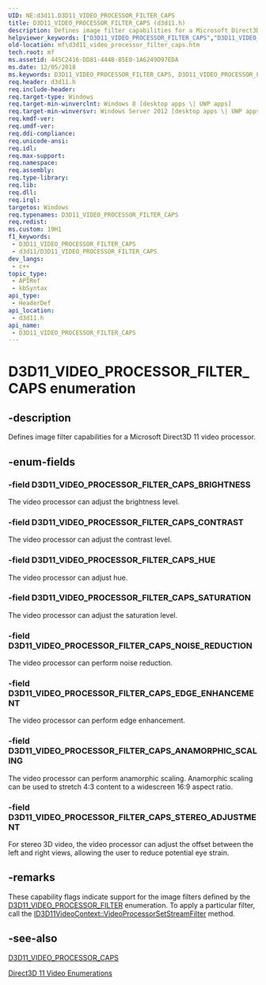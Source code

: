```yaml
---
UID: NE:d3d11.D3D11_VIDEO_PROCESSOR_FILTER_CAPS
title: D3D11_VIDEO_PROCESSOR_FILTER_CAPS (d3d11.h)
description: Defines image filter capabilities for a Microsoft Direct3D 11 video processor.
helpviewer_keywords: ["D3D11_VIDEO_PROCESSOR_FILTER_CAPS","D3D11_VIDEO_PROCESSOR_FILTER_CAPS enumeration [Media Foundation]","D3D11_VIDEO_PROCESSOR_FILTER_CAPS_ANAMORPHIC_SCALING","D3D11_VIDEO_PROCESSOR_FILTER_CAPS_BRIGHTNESS","D3D11_VIDEO_PROCESSOR_FILTER_CAPS_CONTRAST","D3D11_VIDEO_PROCESSOR_FILTER_CAPS_EDGE_ENHANCEMENT","D3D11_VIDEO_PROCESSOR_FILTER_CAPS_HUE","D3D11_VIDEO_PROCESSOR_FILTER_CAPS_NOISE_REDUCTION","D3D11_VIDEO_PROCESSOR_FILTER_CAPS_SATURATION","D3D11_VIDEO_PROCESSOR_FILTER_CAPS_STEREO_ADJUSTMENT","D3D11_VIDEO_PROCESSPR_FILTER_CAPS","D3D11_VIDEO_PROCESSPR_FILTER_CAPS enumeration [Media Foundation]","d3d11/D3D11_VIDEO_PROCESSOR_FILTER_CAPS","d3d11/D3D11_VIDEO_PROCESSOR_FILTER_CAPS_ANAMORPHIC_SCALING","d3d11/D3D11_VIDEO_PROCESSOR_FILTER_CAPS_BRIGHTNESS","d3d11/D3D11_VIDEO_PROCESSOR_FILTER_CAPS_CONTRAST","d3d11/D3D11_VIDEO_PROCESSOR_FILTER_CAPS_EDGE_ENHANCEMENT","d3d11/D3D11_VIDEO_PROCESSOR_FILTER_CAPS_HUE","d3d11/D3D11_VIDEO_PROCESSOR_FILTER_CAPS_NOISE_REDUCTION","d3d11/D3D11_VIDEO_PROCESSOR_FILTER_CAPS_SATURATION","d3d11/D3D11_VIDEO_PROCESSOR_FILTER_CAPS_STEREO_ADJUSTMENT","mf.d3d11_video_processor_filter_caps","mf.d3d11_video_processpr_filter_caps"]
old-location: mf\d3d11_video_processor_filter_caps.htm
tech.root: mf
ms.assetid: 445C2416-DD81-444B-85E0-1A6249D97EDA
ms.date: 12/05/2018
ms.keywords: D3D11_VIDEO_PROCESSOR_FILTER_CAPS, D3D11_VIDEO_PROCESSOR_FILTER_CAPS enumeration [Media Foundation], D3D11_VIDEO_PROCESSOR_FILTER_CAPS_ANAMORPHIC_SCALING, D3D11_VIDEO_PROCESSOR_FILTER_CAPS_BRIGHTNESS, D3D11_VIDEO_PROCESSOR_FILTER_CAPS_CONTRAST, D3D11_VIDEO_PROCESSOR_FILTER_CAPS_EDGE_ENHANCEMENT, D3D11_VIDEO_PROCESSOR_FILTER_CAPS_HUE, D3D11_VIDEO_PROCESSOR_FILTER_CAPS_NOISE_REDUCTION, D3D11_VIDEO_PROCESSOR_FILTER_CAPS_SATURATION, D3D11_VIDEO_PROCESSOR_FILTER_CAPS_STEREO_ADJUSTMENT, D3D11_VIDEO_PROCESSPR_FILTER_CAPS, D3D11_VIDEO_PROCESSPR_FILTER_CAPS enumeration [Media Foundation], d3d11/D3D11_VIDEO_PROCESSOR_FILTER_CAPS, d3d11/D3D11_VIDEO_PROCESSOR_FILTER_CAPS_ANAMORPHIC_SCALING, d3d11/D3D11_VIDEO_PROCESSOR_FILTER_CAPS_BRIGHTNESS, d3d11/D3D11_VIDEO_PROCESSOR_FILTER_CAPS_CONTRAST, d3d11/D3D11_VIDEO_PROCESSOR_FILTER_CAPS_EDGE_ENHANCEMENT, d3d11/D3D11_VIDEO_PROCESSOR_FILTER_CAPS_HUE, d3d11/D3D11_VIDEO_PROCESSOR_FILTER_CAPS_NOISE_REDUCTION, d3d11/D3D11_VIDEO_PROCESSOR_FILTER_CAPS_SATURATION, d3d11/D3D11_VIDEO_PROCESSOR_FILTER_CAPS_STEREO_ADJUSTMENT, mf.d3d11_video_processor_filter_caps, mf.d3d11_video_processpr_filter_caps
req.header: d3d11.h
req.include-header: 
req.target-type: Windows
req.target-min-winverclnt: Windows 8 [desktop apps \| UWP apps]
req.target-min-winversvr: Windows Server 2012 [desktop apps \| UWP apps]
req.kmdf-ver: 
req.umdf-ver: 
req.ddi-compliance: 
req.unicode-ansi: 
req.idl: 
req.max-support: 
req.namespace: 
req.assembly: 
req.type-library: 
req.lib: 
req.dll: 
req.irql: 
targetos: Windows
req.typenames: D3D11_VIDEO_PROCESSOR_FILTER_CAPS
req.redist: 
ms.custom: 19H1
f1_keywords:
 - D3D11_VIDEO_PROCESSOR_FILTER_CAPS
 - d3d11/D3D11_VIDEO_PROCESSOR_FILTER_CAPS
dev_langs:
 - c++
topic_type:
 - APIRef
 - kbSyntax
api_type:
 - HeaderDef
api_location:
 - d3d11.h
api_name:
 - D3D11_VIDEO_PROCESSOR_FILTER_CAPS
---
```


# D3D11_VIDEO_PROCESSOR_FILTER_CAPS enumeration


## -description

Defines image filter capabilities for a Microsoft Direct3D 11 video processor.

## -enum-fields

### -field D3D11_VIDEO_PROCESSOR_FILTER_CAPS_BRIGHTNESS

The video processor can adjust the brightness level.

### -field D3D11_VIDEO_PROCESSOR_FILTER_CAPS_CONTRAST

The video processor can adjust the contrast level.

### -field D3D11_VIDEO_PROCESSOR_FILTER_CAPS_HUE

The video processor can adjust hue.

### -field D3D11_VIDEO_PROCESSOR_FILTER_CAPS_SATURATION

The video processor can adjust the saturation level.

### -field D3D11_VIDEO_PROCESSOR_FILTER_CAPS_NOISE_REDUCTION

The video processor can perform noise reduction.

### -field D3D11_VIDEO_PROCESSOR_FILTER_CAPS_EDGE_ENHANCEMENT

The video processor can perform edge enhancement.

### -field D3D11_VIDEO_PROCESSOR_FILTER_CAPS_ANAMORPHIC_SCALING

The video processor can perform anamorphic scaling. Anamorphic scaling can be used to stretch 4:3 content to a widescreen 16:9 aspect ratio.

### -field D3D11_VIDEO_PROCESSOR_FILTER_CAPS_STEREO_ADJUSTMENT

For stereo 3D video, the video processor can adjust the offset between the left and right views, allowing the user to reduce potential eye strain.

## -remarks

These capability flags indicate support for the image filters defined by the <a href="/windows/desktop/api/d3d11/ne-d3d11-d3d11_video_processor_filter">D3D11_VIDEO_PROCESSOR_FILTER</a> enumeration. To apply a particular filter, call the <a href="/windows/desktop/api/d3d11/nf-d3d11-id3d11videocontext-videoprocessorsetstreamfilter">ID3D11VideoContext::VideoProcessorSetStreamFilter</a> method.

## -see-also

<a href="/windows/desktop/api/d3d11/ns-d3d11-d3d11_video_processor_caps">D3D11_VIDEO_PROCESSOR_CAPS</a>



<a href="/windows/desktop/medfound/direct3d-11-video-enumerations">Direct3D 11 Video Enumerations</a>

